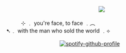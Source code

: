 　　　　　　　　　　　　　 　　　　　 　　　　　　　![](https://komarev.com/ghpvc/?username=innocntluvr)
<p align="center">
⊹ ﹒ you're face, to face ﹒︵ <br>
➷﹒ with the man who sold the world ﹒⟡
  
　　　　　　　　　　　　　 　　　　　[![spotify-github-profile](https://spotify-github-profile.kittinanx.com/api/view?uid=58v4bgn913mo9fs0czwekk4cg&cover_image=true&theme=default&show_offline=false&background_color=121212&interchange=false)](https://github.com/kittinan/spotify-github-profile)
</p>

